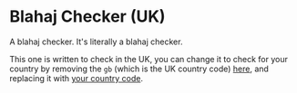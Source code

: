 # Blahaj Checker (UK)
A blahaj checker. It's literally a blahaj checker. 

This one is written to check in the UK, you can change it to check for your country by removing the `gb` (which is the UK country code) [here](https://github.com/IKEAStock/blahaj-checker/blob/main/pages/api/stores.js#L4), and replacing it with [your country code](https://ikeastock.xyz).
